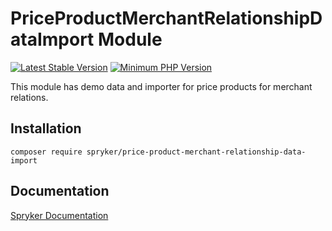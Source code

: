 # PriceProductMerchantRelationshipDataImport Module
[![Latest Stable Version](https://poser.pugx.org/spryker/price-product-merchant-relationship-data-import/v/stable.svg)](https://packagist.org/packages/spryker/price-product-merchant-relationship-data-import)
[![Minimum PHP Version](https://img.shields.io/badge/php-%3E%3D%207.4-8892BF.svg)](https://php.net/)

This module has demo data and importer for price products for merchant relations.

## Installation

```
composer require spryker/price-product-merchant-relationship-data-import
```

## Documentation

[Spryker Documentation](https://academy.spryker.com/developing_with_spryker/module_guide/modules.html)
